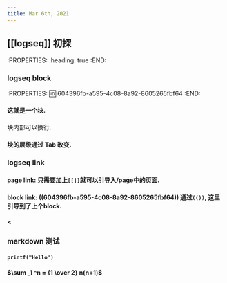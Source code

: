 ```yaml
---
title: Mar 6th, 2021
---
```


## [[logseq]] 初探
:PROPERTIES:
:heading: true
:END:
### logseq block
:PROPERTIES:
:id: 604396fb-a595-4c08-8a92-8605265fbf64
:END:
#### 这就是一个块.
块内部可以换行.
#### 块的层级通过 Tab 改变.
### logseq link
#### page link: 只需要加上`[[]]`就可以引导入/page中的页面.
#### block link: ((604396fb-a595-4c08-8a92-8605265fbf64)) 通过`(())`, 这里引导到了上个block.
#### <
### markdown 测试
#### `printf("Hello")`
#### $\sum _1 ^n = {1 \over 2} n(n+1)$
